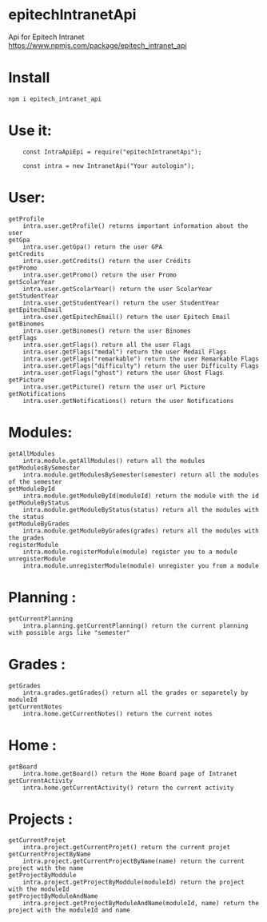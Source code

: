 # epitechIntranetApi
Api for Epitech Intranet
    https://www.npmjs.com/package/epitech_intranet_api
# Install
    npm i epitech_intranet_api
# Use it:
        
        const IntraApiEpi = require("epitechIntranetApi");

        const intra = new IntranetApi("Your autologin");

# User:
    getProfile
        intra.user.getProfile() returns important information about the user
    getGpa
        intra.user.getGpa() return the user GPA
    getCredits
        intra.user.getCredits() return the user Crédits
    getPromo
        intra.user.getPromo() return the user Promo
    getScolarYear
        intra.user.getScolarYear() return the user ScolarYear
    getStudentYear
        intra.user.getStudentYear() return the user StudentYear
    getEpitechEmail
        intra.user.getEpitechEmail() return the user Epitech Email
    getBinomes
        intra.user.getBinomes() return the user Binomes
    getFlags
        intra.user.getFlags() return all the user Flags
        intra.user.getFlags("medal") return the user Medail Flags
        intra.user.getFlags("remarkable") return the user Remarkable Flags
        intra.user.getFlags("difficulty") return the user Difficulty Flags
        intra.user.getFlags("ghost") return the user Ghost Flags
    getPicture
        intra.user.getPicture() return the user url Picture
    getNotifications
        intra.user.getNotifications() return the user Notifications

# Modules:

    getAllModules
        intra.module.getAllModules() return all the modules
    getModulesBySemester 
        intra.module.getModulesBySemester(semester) return all the modules of the semester
    getModuleById
        intra.module.getModuleById(moduleId) return the module with the id
    getModuleByStatus
        intra.module.getModuleByStatus(status) return all the modules with the status
    getModuleByGrades
        intra.module.getModuleByGrades(grades) return all the modules with the grades
    registerModule
        intra.module.registerModule(module) register you to a module
    unregisterModule
        intra.module.unregisterModule(module) unregister you from a module

# Planning :

    getCurrentPlanning
        intra.planning.getCurrentPlanning() return the current planning with possible args like "semester"

# Grades :
    getGrades
        intra.grades.getGrades() return all the grades or separetely by moduleId
    getCurrentNotes
        intra.home.getCurrentNotes() return the current notes

# Home :
    getBoard
        intra.home.getBoard() return the Home Board page of Intranet
    getCurrentActivity
        intra.home.getCurrentActivity() return the current activity

# Projects :
    getCurrentProjet
        intra.project.getCurrentProjet() return the current projet
    getCurrentProjectByName
        intra.project.getCurrentProjectByName(name) return the current project with the name
    getProjectByModdule
        intra.project.getProjectByModdule(moduleId) return the project with the moduleId
    getProjectByModuleAndName
        intra.project.getProjectByModuleAndName(moduleId, name) return the project with the moduleId and name